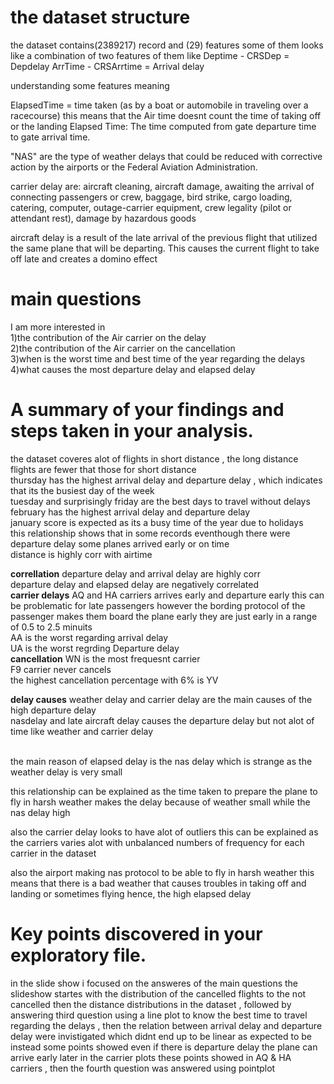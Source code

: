 # the dataset structure

the dataset contains(2389217) record and (29) features
some of them looks like a combination of two features of them like
Deptime - CRSDep = Depdelay
ArrTime - CRSArrtime = Arrival delay

understanding some features meaning

ElapsedTime = time taken (as by a boat or automobile in traveling over a racecourse) this means that the Air time doesnt count the time of taking off or the landing
Elapsed Time: The time computed from gate departure time to gate arrival time.

"NAS" are the type of weather delays that could be reduced with corrective action by the airports or the Federal Aviation Administration.

carrier delay are: aircraft cleaning, aircraft damage, awaiting the arrival of connecting passengers or crew, baggage, bird strike, cargo loading, catering, computer, outage-carrier equipment, crew legality (pilot or attendant rest), damage by hazardous goods

aircraft delay is a result of the late arrival of the previous flight that utilized the same plane that will be departing. This causes the current flight to take off late and creates a domino effect

# main questions
I am more interested in<br>
1)the contribution of the Air carrier on the delay<br>
2)the contribution of the Air carrier on the cancellation<br>
3)when is the worst time and best time of the year regarding the delays<br>
4)what causes the most departure delay and elapsed delay<br>

# A summary of your findings and steps taken in your analysis.

the dataset coveres alot of flights in short distance , the long distance flights are fewer that those for short distance<br>
thursday has the highest arrival delay and departure delay , which indicates that its the busiest day of the week<br>
tuesday and surprisingly friday are the best days to travel without delays<br>
february has the highest arrival delay and departure delay<br>
january score is expected as its a busy time of the year due to holidays<br>
this relationship shows that in some records eventhough there were departure delay some planes arrived early or on time<br>
distance is highly corr with airtime<br>

**correllation**
departure delay and arrival delay are highly corr<br>
departure delay and elapsed delay are negatively correlated<br>
**carrier delays**
AQ and HA carriers arrives early and departure early this can be problematic for late passengers however the bording protocol of the passenger makes them board the plane early they are just early in a range of 0.5 to 2.5 minuits<br>
AA is the worst regarding arrival delay<br>
UA is the worst regrding Departure delay<br>
**cancellation**
WN is the most frequesnt carrier<br>
F9 carrier never cancels<br>
the highest cancellation percentage with 6% is YV<br>

**delay causes**
weather delay and carrier delay are the main causes of the high departure delay<br>
nasdelay and late aircraft delay causes the departure delay but not alot of time like weather and carrier delay<br><br>

the main reason of elapsed delay is the nas delay which is strange as the weather delay is very small<br>

this relationship can be explained as the time taken to prepare the plane to fly in harsh weather makes the delay because of weather small while the nas delay high<br>

also the carrier delay looks to have alot of outliers this can be explained as the carriers varies alot with unbalanced numbers of frequency for each carrier in the dataset<br>

also the airport making nas protocol to be able to fly in harsh weather this means that there is a bad weather that causes troubles in taking off and landing or sometimes flying hence, the high elapsed delay<br>


# Key points discovered in your exploratory file.


in the slide show i focused on the answeres of the main questions 
the slideshow startes with the distribution of the cancelled flights to the not cancelled  then the distance distributions in the dataset , followed by answering third question using a line plot to know the best time to travel regarding the delays ,  then the relation between arrival delay and departure delay were invistigated which didnt end up to be linear as expected to be instead some points showed even if there is departure delay the plane can arrive early
later in the carrier plots these  points showed in AQ & HA carriers , then the fourth question was answered using pointplot

